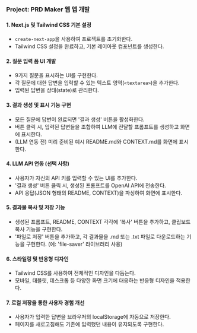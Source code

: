 ### Project: PRD Maker 웹 앱 개발

#### 1. **Next.js 및 Tailwind CSS 기본 설정**
   - `create-next-app`을 사용하여 프로젝트를 초기화한다.
   - Tailwind CSS 설정을 완료하고, 기본 레이아웃 컴포넌트를 생성한다.

#### 2. **질문 입력 폼 UI 개발**
   - 9가지 질문을 표시하는 UI를 구현한다.
   - 각 질문에 대한 답변을 입력할 수 있는 텍스트 영역(`<textarea>`)을 추가한다.
   - 입력된 답변을 상태(state)로 관리한다.

#### 3. **결과 생성 및 표시 기능 구현**
   - 모든 질문에 답변이 완료되면 '결과 생성' 버튼을 활성화한다.
   - 버튼 클릭 시, 입력된 답변들을 조합하여 LLM에 전달할 프롬프트를 생성하고 화면에 표시한다.
   - (LLM 연동 전) 미리 준비된 예시 README.md와 CONTEXT.md를 화면에 표시한다.

#### 4. **LLM API 연동 (선택 사항)**
   - 사용자가 자신의 API 키를 입력할 수 있는 UI를 추가한다.
   - '결과 생성' 버튼 클릭 시, 생성된 프롬프트를 OpenAI API에 전송한다.
   - API 응답(JSON 형태의 README, CONTEXT)을 파싱하여 화면에 표시한다.

#### 5. **결과물 복사 및 저장 기능**
   - 생성된 프롬프트, README, CONTEXT 각각에 '복사' 버튼을 추가하고, 클립보드 복사 기능을 구현한다.
   - '파일로 저장' 버튼을 추가하고, 각 결과물을 .md 또는 .txt 파일로 다운로드하는 기능을 구현한다. (예: 'file-saver' 라이브러리 사용)

#### 6. **스타일링 및 반응형 디자인**
   - Tailwind CSS를 사용하여 전체적인 디자인을 다듬는다.
   - 모바일, 태블릿, 데스크톱 등 다양한 화면 크기에 대응하는 반응형 디자인을 적용한다.

#### 7. **로컬 저장을 통한 사용자 경험 개선**
   - 사용자가 입력한 답변을 브라우저의 localStorage에 자동으로 저장한다.
   - 페이지를 새로고침해도 기존에 입력했던 내용이 유지되도록 구현한다.

